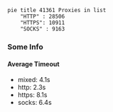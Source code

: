 
```mermaid
pie title 41361 Proxies in list
    "HTTP" : 28506
    "HTTPS": 10911
    "SOCKS" : 9163
```

### Some Info
#### Average Timeout

- mixed: 4.1s
- http: 2.3s
- https: 8.1s
- socks: 6.4s